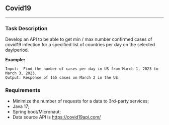 ## Covid19

---

### Task Description

Develop an API to be able to get min / max number confirmed cases of covid19 infection 
for a specified list of countries per day on the selected day/period.

**Example:**

    Input:  Find the number of cases per day in US from March 1, 2023 to March 3, 2023.
    Output: Response of 165 cases on March 2 in the US

### Requirements

* Minimize the number of requests for a data to 3rd-party services;
* Java 17;
* Spring boot/Micronaut;
* Data source API is https://covid19api.com/
